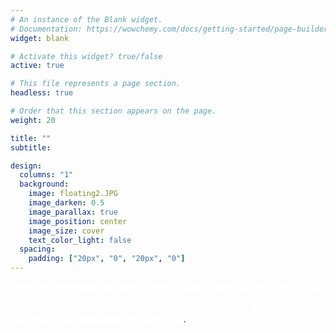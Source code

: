 ```yaml
---
# An instance of the Blank widget.
# Documentation: https://wowchemy.com/docs/getting-started/page-builder/
widget: blank

# Activate this widget? true/false
active: true

# This file represents a page section.
headless: true

# Order that this section appears on the page.
weight: 20

title: ""
subtitle:

design:
  columns: "1"
  background:
    image: floating2.JPG
    image_darken: 0.5
    image_parallax: true
    image_position: center
    image_size: cover
    text_color_light: false
  spacing:
    padding: ["20px", "0", "20px", "0"]
---
```

<span style="color: white;">Welcome to the personal page of Roberto Xavier Supe Tulcan. Here you will find relevant information about myself along with publications, tutorials, events and projects. Contact me for academic assistance, and project planning. I enjoy working in multiple fields</span>. 

